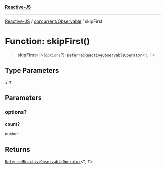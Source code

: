 [**Reactive-JS**](../../../README.md)

***

[Reactive-JS](../../../README.md) / [concurrent/Observable](../README.md) / skipFirst

# Function: skipFirst()

> **skipFirst**\<`T`\>(`options`?): [`DeferredReactiveObservableOperator`](../type-aliases/DeferredReactiveObservableOperator.md)\<`T`, `T`\>

## Type Parameters

• **T**

## Parameters

### options?

#### count?

`number`

## Returns

[`DeferredReactiveObservableOperator`](../type-aliases/DeferredReactiveObservableOperator.md)\<`T`, `T`\>
